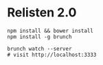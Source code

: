 # Relisten 2.0

```
npm install && bower install
npm install -g brunch

brunch watch --server
# visit http://localhost:3333
```
